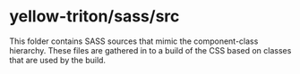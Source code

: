 # yellow-triton/sass/src

This folder contains SASS sources that mimic the component-class hierarchy. These files
are gathered in to a build of the CSS based on classes that are used by the build.
